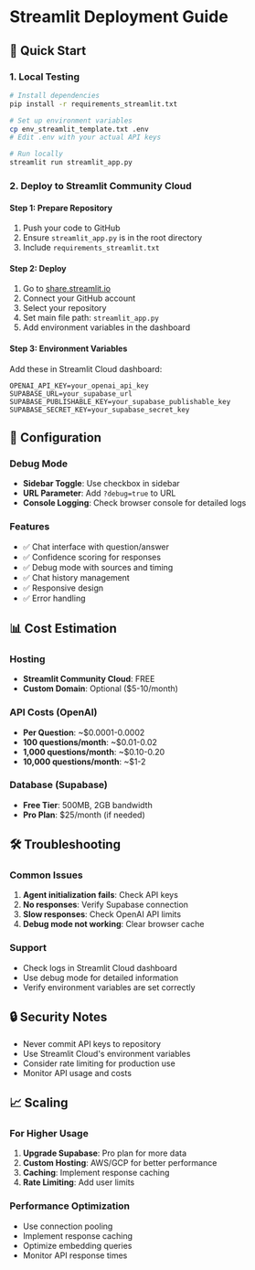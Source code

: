 # Streamlit Deployment Guide

## 🚀 Quick Start

### 1. Local Testing
```bash
# Install dependencies
pip install -r requirements_streamlit.txt

# Set up environment variables
cp env_streamlit_template.txt .env
# Edit .env with your actual API keys

# Run locally
streamlit run streamlit_app.py
```

### 2. Deploy to Streamlit Community Cloud

#### Step 1: Prepare Repository
1. Push your code to GitHub
2. Ensure `streamlit_app.py` is in the root directory
3. Include `requirements_streamlit.txt`

#### Step 2: Deploy
1. Go to [share.streamlit.io](https://share.streamlit.io)
2. Connect your GitHub account
3. Select your repository
4. Set main file path: `streamlit_app.py`
5. Add environment variables in the dashboard

#### Step 3: Environment Variables
Add these in Streamlit Cloud dashboard:
```
OPENAI_API_KEY=your_openai_api_key
SUPABASE_URL=your_supabase_url
SUPABASE_PUBLISHABLE_KEY=your_supabase_publishable_key
SUPABASE_SECRET_KEY=your_supabase_secret_key
```

## 🔧 Configuration

### Debug Mode
- **Sidebar Toggle**: Use checkbox in sidebar
- **URL Parameter**: Add `?debug=true` to URL
- **Console Logging**: Check browser console for detailed logs

### Features
- ✅ Chat interface with question/answer
- ✅ Confidence scoring for responses
- ✅ Debug mode with sources and timing
- ✅ Chat history management
- ✅ Responsive design
- ✅ Error handling

## 📊 Cost Estimation

### Hosting
- **Streamlit Community Cloud**: FREE
- **Custom Domain**: Optional ($5-10/month)

### API Costs (OpenAI)
- **Per Question**: ~$0.0001-0.0002
- **100 questions/month**: ~$0.01-0.02
- **1,000 questions/month**: ~$0.10-0.20
- **10,000 questions/month**: ~$1-2

### Database (Supabase)
- **Free Tier**: 500MB, 2GB bandwidth
- **Pro Plan**: $25/month (if needed)

## 🛠️ Troubleshooting

### Common Issues
1. **Agent initialization fails**: Check API keys
2. **No responses**: Verify Supabase connection
3. **Slow responses**: Check OpenAI API limits
4. **Debug mode not working**: Clear browser cache

### Support
- Check logs in Streamlit Cloud dashboard
- Use debug mode for detailed information
- Verify environment variables are set correctly

## 🔒 Security Notes

- Never commit API keys to repository
- Use Streamlit Cloud's environment variables
- Consider rate limiting for production use
- Monitor API usage and costs

## 📈 Scaling

### For Higher Usage
1. **Upgrade Supabase**: Pro plan for more data
2. **Custom Hosting**: AWS/GCP for better performance
3. **Caching**: Implement response caching
4. **Rate Limiting**: Add user limits

### Performance Optimization
- Use connection pooling
- Implement response caching
- Optimize embedding queries
- Monitor API response times
